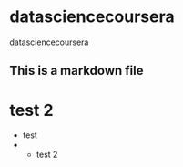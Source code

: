 datasciencecoursera
===================

datasciencecoursera


## This is a markdown file
# test 2

* test
* * test 2
